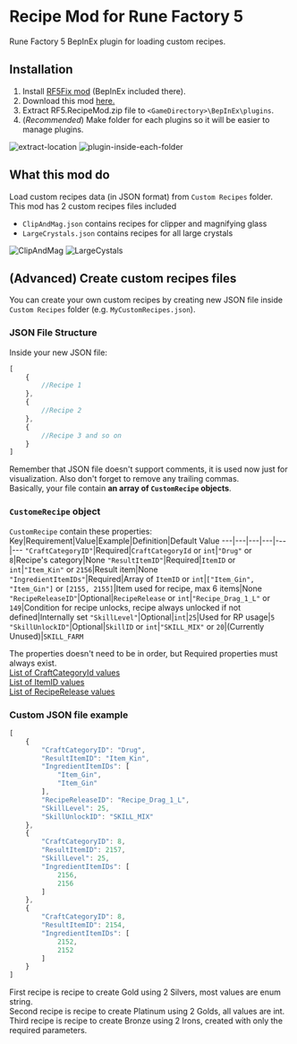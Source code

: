 # Recipe Mod for Rune Factory 5
Rune Factory 5 BepInEx plugin for loading custom recipes.

## Installation
1. Install [RF5Fix mod](https://github.com/Lyall/RF5Fix) (BepInEx included there).
2. Download this mod [here.](https://github.com/PurplefinNeptuna/RF5.RecipeMod/releases)
3. Extract RF5.RecipeMod.zip file to `<GameDirectory>\BepInEx\plugins`.
4. (*Recommended*) Make folder for each plugins so it will be easier to manage plugins.  

![extract-location](https://user-images.githubusercontent.com/23467102/184843956-07f70c2f-2088-440f-ab0e-390f5e986a5d.png)
![plugin-inside-each-folder](https://user-images.githubusercontent.com/23467102/184843357-2c22a72c-cd37-40c8-b518-3afe6e1ea361.png)

## What this mod do
Load custom recipes data (in JSON format) from `Custom Recipes` folder.  
This mod has 2 custom recipes files included
- `ClipAndMag.json` contains recipes for clipper and magnifying glass
- `LargeCrystals.json` contains recipes for all large crystals  

![ClipAndMag](https://user-images.githubusercontent.com/23467102/184844622-b5fb636e-6818-4b39-8992-9680ac1af859.png)
![LargeCystals](https://user-images.githubusercontent.com/23467102/184845039-88475772-538e-4ae8-9d11-b621b8040afb.png)

## (Advanced) Create custom recipes files
You can create your own custom recipes by creating new JSON file inside `Custom Recipes` folder (e.g. `MyCustomRecipes.json`).
### **JSON File Structure**
Inside your new JSON file:
```js
[
	{
		//Recipe 1
	},
	{
		//Recipe 2
	},
	{
		//Recipe 3 and so on
	}
]
```
Remember that JSON file doesn't support comments, it is used now just for visualization.
Also don't forget to remove any trailing commas.  
Basically, your file contain **an array of `CustomRecipe` objects**.
### **`CustomeRecipe` object**
`CustomRecipe` contain these properties:
Key|Requirement|Value|Example|Definition|Default Value
---|---|---|---|---|---
`"CraftCategoryID"`|Required|`CraftCategoryId` or `int`|`"Drug"` or `8`|Recipe's category|None
`"ResultItemID"`|Required|`ItemID` or `int`|`"Item_Kin"` or `2156`|Result item|None
`"IngredientItemIDs"`|Required|Array of `ItemID` or `int`|`["Item_Gin", "Item_Gin"]` or `[2155, 2155]`|Item used for recipe, max 6 items|None
`"RecipeReleaseID"`|Optional|`RecipeRelease` or `int`|`"Recipe_Drag_1_L"` or `149`|Condition for recipe unlocks, recipe always unlocked if not defined|Internally set
`"SkillLevel"`|Optional|`int`|`25`|Used for RP usage|`5`
`"SkillUnlockID"`|Optional|`SkillID` or `int`|`"SKILL_MIX"` or `20`|(Currently Unused)|`SKILL_FARM`

The properties doesn't need to be in order, but Required properties must always exist.  
[List of CraftCategoryId values](https://github.com/SinsofSloth/RF5-global-metadata/blob/main/_no_namespace/CraftCategoryId.cs)  
[List of ItemID values](https://docs.google.com/spreadsheets/d/1LFkOEVQuJ-x1Lkn64Lt8Z7NvbVyUgqHP794Ehw3wbts/edit#gid=920483090)  
[List of RecipeRelease values](https://docs.google.com/spreadsheets/d/1LFkOEVQuJ-x1Lkn64Lt8Z7NvbVyUgqHP794Ehw3wbts/edit#gid=914955553)
### **Custom JSON file example**
```js
[
	{
		"CraftCategoryID": "Drug",
		"ResultItemID": "Item_Kin",
		"IngredientItemIDs": [
			"Item_Gin",
			"Item_Gin"
		],
		"RecipeReleaseID": "Recipe_Drag_1_L",
		"SkillLevel": 25,
		"SkillUnlockID": "SKILL_MIX"
	},
	{
		"CraftCategoryID": 8,
		"ResultItemID": 2157,
		"SkillLevel": 25,
		"IngredientItemIDs": [
			2156,
			2156
		]
	},
	{
		"CraftCategoryID": 8,
		"ResultItemID": 2154,
		"IngredientItemIDs": [
			2152,
			2152
		]
	}
]
```
First recipe is recipe to create Gold using 2 Silvers, most values are enum string.  
Second recipe is recipe to create Platinum using 2 Golds, all values are int.  
Third recipe is recipe to create Bronze using 2 Irons, created with only the required parameters.
